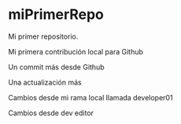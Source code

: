 # miPrimerRepo

Mi primer repositorio.

Mi primera contribución local para Github

Un commit más desde Github

Una actualización más

Cambios desde mi rama local llamada developer01

Cambios desde dev editor